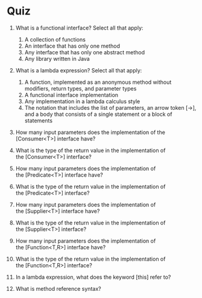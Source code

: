 Quiz
======================


1.  What is a functional interface? Select all that apply:

    1.  A collection of functions
    2.  An interface that has only one method
    3.  Any interface that has only one abstract method
    4.  Any library written in Java

2.  What is a lambda expression? Select all that apply:

    1.  A function, implemented as an anonymous method without
        modifiers, return types, and parameter types
    2.  A functional interface implementation
    3.  Any implementation in a lambda calculus style
    4.  The notation that includes the list of parameters, an arrow
        token [-\>], and a body that consists of a single
        statement or a block of statements

3.  How many input parameters does the implementation of the
    [Consumer\<T\>] interface have?
4.  What is the type of the return value in the implementation of
    the [Consumer\<T\>] interface?
5.  How many input parameters does the implementation of
    the [Predicate\<T\>] interface have?
6.  What is the type of the return value in the implementation of
    the [Predicate\<T\>] interface?
7.  How many input parameters does the implementation of
    the [Supplier\<T\>] interface have?
8.  What is the type of the return value in the implementation of
    the [Supplier\<T\>] interface?
9.  How many input parameters does the implementation of
    the [Function\<T,R\>] interface have?
10. What is the type of the return value in the implementation of
    the [Function\<T,R\>] interface?
11. In a lambda expression, what does the keyword [this] refer to?
12. What is method reference syntax?
